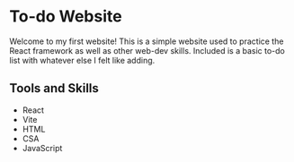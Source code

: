 # To-do Website

Welcome to my first website! This is a simple website used to practice the React framework as well as other web-dev skills. Included is a basic to-do list with whatever else I felt like adding.  

## Tools and Skills

- React
- Vite
- HTML
- CSA
- JavaScript